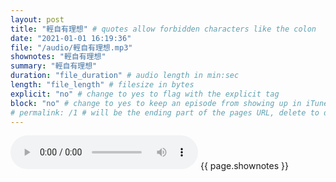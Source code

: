 ```yaml
---
layout: post
title: "輕自有理想" # quotes allow forbidden characters like the colon
date: "2021-01-01 16:19:36"
file: "/audio/輕自有理想.mp3"
shownotes: "輕自有理想"
summary: "輕自有理想"
duration: "file_duration" # audio length in min:sec
length: "file_length" # filesize in bytes
explicit: "no" # change to yes to flag with the explicit tag
block: "no" # change to yes to keep an episode from showing up in iTunes
# permalink: /1 # will be the ending part of the pages URL, delete to default to the title
---
```


<audio controls>
<source src="{{site.url}}{{site.baseurl}}{{ page.file }}" type="audio/x-mp3">
Your browser does not support the audio element.
</audio>
{{ page.shownotes }}
